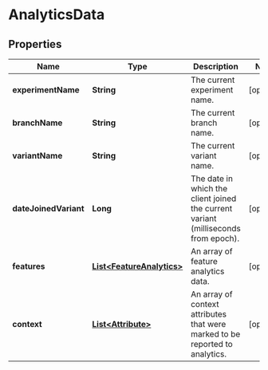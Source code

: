 
# AnalyticsData

## Properties
Name | Type | Description | Notes
------------ | ------------- | ------------- | -------------
**experimentName** | **String** | The current experiment name. |  [optional]
**branchName** | **String** | The current branch name. |  [optional]
**variantName** | **String** | The current variant name. |  [optional]
**dateJoinedVariant** | **Long** | The date in which the client joined the current variant (milliseconds from epoch). |  [optional]
**features** | [**List&lt;FeatureAnalytics&gt;**](FeatureAnalytics.md) | An array of feature analytics data. |  [optional]
**context** | [**List&lt;Attribute&gt;**](Attribute.md) | An array of context attributes that were marked to be reported to analytics. |  [optional]



